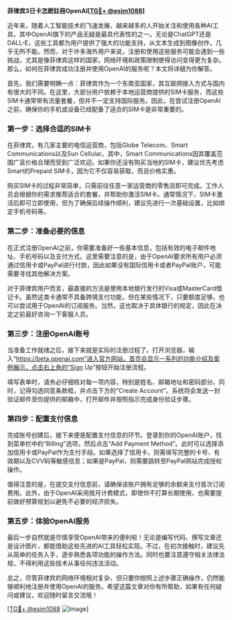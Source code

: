 **菲律宾3日卡怎麽註冊OpenAI[[TG💪+ @esim1088](https://t.me/s/esim1088)]**

近年来，随着人工智能技术的飞速发展，越来越多的人开始关注和使用各种AI工具，其中OpenAI旗下的产品无疑是最具代表性的之一。无论是ChatGPT还是DALL-E，这些工具都为用户提供了强大的功能支持，从文本生成到图像创作，几乎无所不能。然而，对于许多海外用户来说，注册和使用这些服务可能会遇到一些挑战，尤其是像菲律宾这样的国家，网络环境和政策限制使得访问变得更为复杂。那么，如何在菲律宾成功注册并使用OpenAI的服务呢？本文将详细为你解答。

首先，我们需要明确一点：菲律宾作为一个东南亚国家，其互联网接入方式与国内有很大的不同。在这里，大部分用户依赖于本地运营商提供的SIM卡服务，而这些SIM卡通常带有流量套餐，但并不一定支持国际服务。因此，在尝试注册OpenAI之前，确保你的手机或设备已经配备了适合的SIM卡是非常重要的。

### 第一步：选择合适的SIM卡

在菲律宾，有几家主要的电信运营商，包括Globe Telecom、Smart Communications以及Sun Cellular。其中，Smart Communications因其覆盖范围广且价格合理而受到广泛欢迎。如果你还没有购买当地的SIM卡，建议优先考虑Smart的Prepaid SIM卡，因为它不仅容易获取，而且价格实惠。

购买SIM卡的过程非常简单，只需前往任意一家运营商的零售店即可完成。工作人员会根据你的需求推荐适合的套餐，并帮助你激活SIM卡。通常情况下，SIM卡激活后即可立即使用，但为了确保后续操作顺利，建议先进行一次基础设置，比如绑定手机号码等。

### 第二步：准备必要的信息

在正式注册OpenAI之前，你需要准备好一些基本信息，包括有效的电子邮件地址、手机号码以及支付方式。这里需要注意的是，由于OpenAI要求所有用户必须通过信用卡或PayPal进行付款，因此如果没有国际信用卡或者PayPal账户，可能需要寻找其他解决方案。

对于菲律宾用户而言，最直接的方法是使用本地银行发行的Visa或MasterCard借记卡。虽然这类卡通常不具备跨境支付功能，但在某些情况下，只要额度足够，也可以尝试用于OpenAI的订阅服务。当然，这也取决于具体银行的规定，因此在决定之前最好咨询一下客服人员。

### 第三步：注册OpenAI账号

当准备工作就绪之后，接下来就是实际的注册过程了。打开浏览器，输入“https://beta.openai.com”进入官方网站。首页会显示一系列的功能介绍及案例展示，点击右上角的“Sign Up”按钮开始注册流程。

填写表单时，请务必仔细核对每一项内容，特别是姓名、邮箱地址和密码部分。同时，记得勾选同意条款框，并点击下方的“Create Account”。系统将会发送一封验证邮件至你提供的邮箱中，打开邮件并按照指示完成身份验证步骤。

### 第四步：配置支付信息

完成账号创建后，接下来便是配置支付信息的环节。登录到你的OpenAI账户，找到菜单栏中的“Billing”选项，然后点击“Add Payment Method”。此时可以选择添加信用卡或PayPal作为支付手段。如果选择了信用卡，则需填写完整的卡号、有效期以及CVV码等敏感信息；如果是PayPal，则需要跳转至PayPal网站完成授权操作。

值得注意的是，在提交支付信息前，请确保该账户拥有足够的余额来支付首次订阅费用。此外，由于OpenAI采用按月计费模式，即使你不打算长期使用，也需要提前做好预算规划以避免不必要的经济损失。

### 第五步：体验OpenAI服务

最后一步自然就是尽情享受OpenAI带来的便利啦！无论是编写代码、撰写文章还是设计图片，都能借助这些先进的AI工具轻松实现。不过，在初次接触时，建议先从简单的任务入手，逐步熟悉各项功能的操作方法。同时也要注意遵守相关法律法规，不得利用这些技术从事任何违法活动。

总之，尽管菲律宾的网络环境相对复杂，但只要你按照上述步骤正确操作，仍然能够顺利地注册并使用OpenAI的服务。希望这篇文章对你有所帮助，如果有任何疑问或建议，欢迎随时留言交流哦！

[[TG💪+ @esim1088](https://t.me/s/esim1088) ![Image](https://i.postimg.cc/4NQfJmqS/Snipaste-2025-05-13-00-14-12.png)]